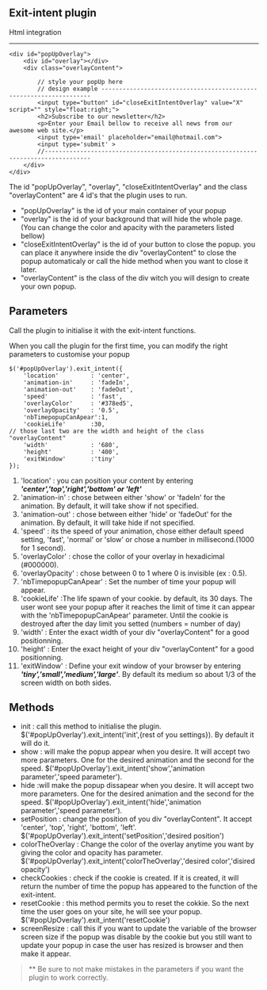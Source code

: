 Exit-intent plugin
------------------

Html integration
****

	<div id="popUpOverlay">
		<div id="overlay"></div>
		<div class="overlayContent">
			
			// style your popUp here
			// design example -------------------------------------------------------------------
			<input type="button" id="closeExitIntentOverlay" value="X" script="" style="float:right;">
			<h2>Subscribe to our newsletter</h2>
			<p>Enter your Email bellow to receive all news from our awesome web site.</p>
			<input type='email' placeholder="email@hotmail.com">
			<input type='submit' >   
			//-----------------------------------------------------------------------------------   
		</div>
	</div>

The id "popUpOverlay", "overlay", "closeExitIntentOverlay" and the class "overlayContent" are 4 id's that the plugin uses to run.

* "popUpOverlay" is the id of your main container of your popup
* "overlay" is the id of your background that will hide the whole page. (You can change the color and apacity with the parameters listed bellow)
* "closeExitIntentOverlay" is the id of your button to close the popup. you can place it anywhere inside the div "overlayContent" to close the popup automaticaly or call the hide method when you want to close it later.
* "overlayContent" is the class of the div witch you will design to create your own popup.

Parameters
----------

Call the plugin to initialise it with the exit-intent functions.

When you call the plugin for the first time, you can modify the right parameters to customise your popup

	$('#popUpOverlay').exit_intent({
	    'location'         : 'center',
	    'animation-in'     : 'fadeIn',
	    'animation-out'    : 'fadeOut',
	    'speed'            : 'fast',
	    'overlayColor'     : '#378ed5',
	    'overlayOpacity'   : '0.5',
	    'nbTimepopupCanApear':1,
	    'cookieLife'       :30,
	// those last two are the width and height of the class "overlayContent"
	    'width'            : '680',
	    'height'           : '400',
	    'exitWindow'	   :'tiny'
	});


1. 'location' : you can position your content by entering _**'center','top','right','bottom' or 'left'**_
2. 'animation-in' : chose between either 'show' or 'fadeIn' for the animation. By default, it will take show if not specified.
3. 'animation-out' : chose between either 'hide' or 'fadeOut' for the animation. By default, it will take hide if not specified.
4. 'speed' : its the speed of your animation, chose either default speed setting, 'fast', 'normal' or 'slow' or chose a number in millisecond.(1000 for 1 second).
5. 'overlayColor' : chose the collor of your overlay in hexadicimal (#000000).
6. 'overlayOpacity' : chose between 0 to 1 where 0 is invisible (ex : 0.5).
7. 'nbTimepopupCanApear' : Set the number of time your popup will appear.
8. 'cookieLife' :The life spawn of your cookie. by default, its 30 days. The user wont see your popup after it reaches the limit of time it can appear with the 'nbTimepopupCanApear' parameter. Until the cookie is destroyed after the day limit you setted (numbers = number of day)
9. 'width' : Enter the exact width of your div "overlayContent" for a good positionning.
10. 'height'  : Enter the exact height of your div "overlayContent" for a good positionning.
11. 'exitWindow' : Define your exit window of your browser by entering _**'tiny','small','medium','large'**_. By default its medium so about 1/3 of the screen width on both sides.

Methods
-------

* init : call this method to initialise the plugin. $('#popUpOverlay').exit_intent('init',{rest of you settings}). By default it will do it.
* show : will make the popup appear when you desire. It will accept two more parameters. One for the desired animation and the second for the speed. $('#popUpOverlay').exit_intent('show','animation parameter','speed parameter').
* hide :will make the popup dissapear when you desire. It will accept two more parameters. One for the desired animation and the second for the speed. $('#popUpOverlay').exit_intent('hide','animation parameter','speed parameter').
* setPosition : change the position of you div  "overlayContent". It accept 'center', 'top', 'right', 'bottom', 'left'. $('#popUpOverlay').exit_intent('setPosition','desired position')
* colorTheOverlay : Change the color of the overlay anytime you want by giving the color and opacity has parameter. $('#popUpOverlay').exit_intent('colorTheOverlay','desired color','disired opacity')
* checkCookies : check if the cookie is created. If it is created, it will return the number of time the popup has appeared to the function of the exit-intent.
* resetCookie : this method permits you to reset the cokkie. So the next time the user goes on your site, he will see your popup. $('#popUpOverlay').exit_intent('resetCookie')
* screenResize : call this if you want to update the variable of the browser screen size if the popup was disable by the cookie but you still want to update your popup in case the user has resized is browser and then make it appear.

>** Be sure to not make mistakes in the parameters if you want the plugin to work correctly.


